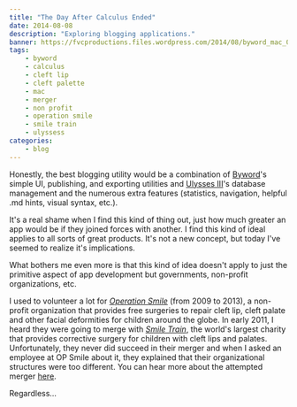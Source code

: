 ```yaml
---
title: "The Day After Calculus Ended"
date: 2014-08-08
description: "Exploring blogging applications."
banner: https://fvcproductions.files.wordpress.com/2014/08/byword_mac_03.jpg
tags:
    - byword
    - calculus
    - cleft lip
    - cleft palette
    - mac
    - merger
    - non profit
    - operation smile
    - smile train
    - ulyssess
categories:
    - blog
---
```


Honestly, the best blogging utility would be a combination of [Byword](//bywordapp.com "Byword")'s simple UI, publishing, and exporting utilities and [Ulysses III](//ulyssesapp.com "Ulysses")'s database management and the numerous extra features (statistics, navigation, helpful .md hints, visual syntax, etc.).

It's a real shame when I find this kind of thing out, just how much greater an app would be if they joined forces with another. I find this kind of ideal applies to all sorts of great products. It's not a new concept, but today I've seemed to realize it's implications.

What bothers me even more is that this kind of idea doesn't apply to just the primitive aspect of app development but governments, non-profit organizations, etc.

I used to volunteer a lot for _[Operation Smile](//www.operationsmile.org "Operation Smile")_ (from 2009 to 2013), a non-profit organization that provides free surgeries to repair cleft lip, cleft palate and other facial deformities for children around the globe. In early 2011, I heard they were going to merge with _[Smile Train](//www.smiletrain.org "Smile Train")_, the world's largest charity that provides corrective surgery for children with cleft lips and palates. Unfortunately, they never did succeed in their merger and when I asked an employee at OP Smile about it, they explained that their organizational structures were too different. You can hear more about the attempted merger [here](//www.nytimes.com/2011/02/24/business/24smile.html?pagewanted=all "Merger").

Regardless…
